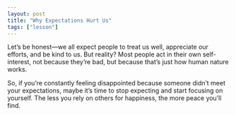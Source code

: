 ```yaml
---
layout: post
title: "Why Expectations Hurt Us"
tags: ["lesson"]
---
```


Let’s be honest—we all expect people to treat us well, appreciate our efforts, and be kind to us. But reality? Most people act in their own self-interest, not because they’re bad, but because that’s just how human nature works.

So, if you’re constantly feeling disappointed because someone didn’t meet your expectations, maybe it’s time to stop expecting and start focusing on yourself. The less you rely on others for happiness, the more peace you’ll find.